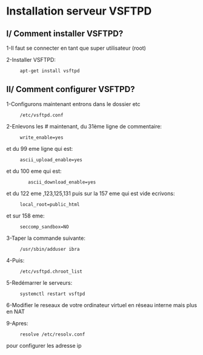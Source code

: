 # Installation serveur VSFTPD

## I/ Comment installer VSFTPD?

1-Il faut se connecter en tant que super utilisateur (root)

2-Installer VSFTPD:

		 apt-get install vsftpd

## II/ Comment configurer VSFTPD?

1-Configurons maintenant entrons dans le dossier etc

		 /etc/vsftpd.conf

2-Enlevons les # maintenant, du 31ème ligne de commentaire:

		 write_enable=yes

 et du 99 eme ligne qui est:
 
 		 ascii_upload_enable=yes
 
 et du 100 eme qui est:

			ascii_download_enable=yes
			
 et du 122 eme ,123,125,131 puis sur la 157 eme qui est vide ecrivons:
 
 		 local_root=public_html 
		  
 et sur 158 eme:
 
 		 seccomp_sandbox=NO

3-Taper la commande suivante:

 		 /usr/sbin/adduser ibra

4-Puis:

		 /etc/vsftpd.chroot_list

5-Redémarrer le serveurs:

		 systemctl restart vsftpd

6-Modifier le reseaux de votre ordinateur virtuel en réseau interne mais plus en NAT

9-Apres:

		 resolve /etc/resolv.conf

 pour configurer les adresse ip